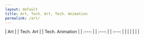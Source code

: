 ```yaml
---
layout: default
title: Art, Tech. Art, Tech. Animation
permalink: /art/
---
```


| Art | | Tech. Art | | Tech. Animation |
| :---: | | :---: | | :---: |
|  | |  | |  |
